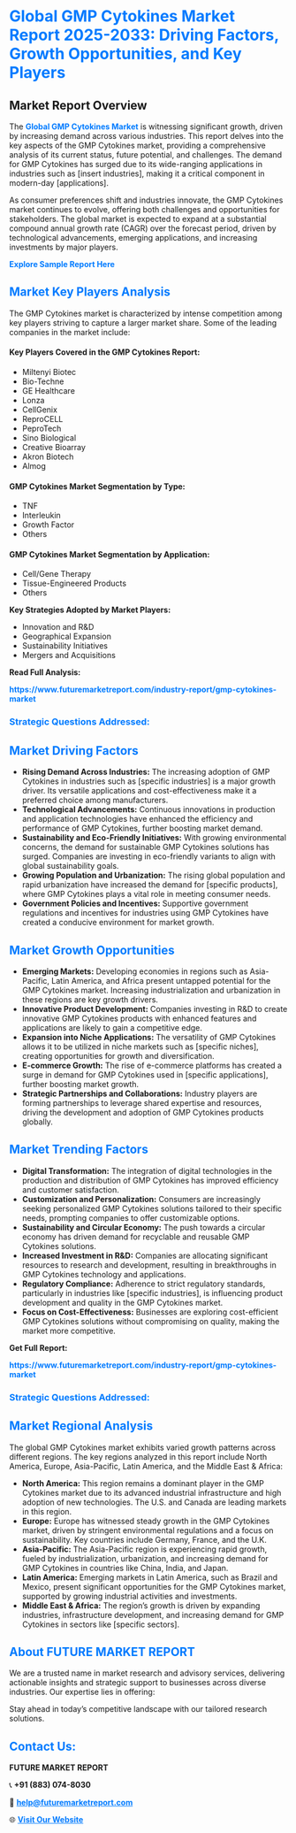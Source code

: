 <h1 style="color: #007BFF;">Global GMP Cytokines Market Report 2025-2033: Driving Factors, Growth Opportunities, and Key Players</h1>

<section id="overview">
<h2>Market Report Overview</h2>
<p>The <a href="https://www.futuremarketreport.com/industry-report/gmp-cytokines-market" style="color: #007BFF; text-decoration: none;"><strong>Global GMP Cytokines Market</strong></a> is witnessing significant growth, driven by increasing demand across various industries. This report delves into the key aspects of the GMP Cytokines market, providing a comprehensive analysis of its current status, future potential, and challenges. The demand for GMP Cytokines has surged due to its wide-ranging applications in industries such as [insert industries], making it a critical component in modern-day [applications].</p>
<p>As consumer preferences shift and industries innovate, the GMP Cytokines market continues to evolve, offering both challenges and opportunities for stakeholders. The global market is expected to expand at a substantial compound annual growth rate (CAGR) over the forecast period, driven by technological advancements, emerging applications, and increasing investments by major players.</p>
</section>

<section id="overview">
<p><a href="https://www.futuremarketreport.com/request-sample/reportId=28561" style="color: #007BFF; text-decoration: none;"><strong>Explore Sample Report Here</strong></a></p>
</section>

<section id="key-players">
<h2 style="color: #007BFF;">Market Key Players Analysis</h2>
<p>The GMP Cytokines market is characterized by intense competition among key players striving to capture a larger market share. Some of the leading companies in the market include:</p>
<h4>Key Players Covered in the GMP Cytokines Report:</h4>
<ul><li>Miltenyi Biotec</li><li>Bio-Techne</li><li>GE Healthcare</li><li>Lonza</li><li>CellGenix</li><li>ReproCELL</li><li>PeproTech</li><li>Sino Biological</li><li>Creative Bioarray</li><li>Akron Biotech</li><li>Almog</li></ul>
<h4>GMP Cytokines Market Segmentation by Type:</h4>
<ul><li>TNF</li><li>Interleukin</li><li>Growth Factor</li><li>Others</li></ul>

<h4>GMP Cytokines Market Segmentation by Application:</h4>
<ul><li>Cell/Gene Therapy</li><li>Tissue-Engineered Products</li><li>Others</li></ul>
<p><strong>Key Strategies Adopted by Market Players:</strong></p>
<ul>
<li>Innovation and R&D</li>
<li>Geographical Expansion</li>
<li>Sustainability Initiatives</li>
<li>Mergers and Acquisitions</li>
</ul>
</section>

<section>
<p><strong>Read Full Analysis: </strong></p><a href="https://www.futuremarketreport.com/industry-report/gmp-cytokines-market" style="color: #007BFF; text-decoration: none;"><strong>https://www.futuremarketreport.com/industry-report/gmp-cytokines-market</strong></a>
<h3 style="color: #007BFF;">Strategic Questions Addressed:</h3>
</section>

<section id="driving-factors">
<h2 style="color: #007BFF;">Market Driving Factors</h2>
<ul>
<li><strong>Rising Demand Across Industries:</strong> The increasing adoption of GMP Cytokines in industries such as [specific industries] is a major growth driver. Its versatile applications and cost-effectiveness make it a preferred choice among manufacturers.</li>
<li><strong>Technological Advancements:</strong> Continuous innovations in production and application technologies have enhanced the efficiency and performance of GMP Cytokines, further boosting market demand.</li>
<li><strong>Sustainability and Eco-Friendly Initiatives:</strong> With growing environmental concerns, the demand for sustainable GMP Cytokines solutions has surged. Companies are investing in eco-friendly variants to align with global sustainability goals.</li>
<li><strong>Growing Population and Urbanization:</strong> The rising global population and rapid urbanization have increased the demand for [specific products], where GMP Cytokines plays a vital role in meeting consumer needs.</li>
<li><strong>Government Policies and Incentives:</strong> Supportive government regulations and incentives for industries using GMP Cytokines have created a conducive environment for market growth.</li>
</ul>
</section>

<section id="growth-opportunities">
<h2 style="color: #007BFF;">Market Growth Opportunities</h2>
<ul>
<li><strong>Emerging Markets:</strong> Developing economies in regions such as Asia-Pacific, Latin America, and Africa present untapped potential for the GMP Cytokines market. Increasing industrialization and urbanization in these regions are key growth drivers.</li>
<li><strong>Innovative Product Development:</strong> Companies investing in R&D to create innovative GMP Cytokines products with enhanced features and applications are likely to gain a competitive edge.</li>
<li><strong>Expansion into Niche Applications:</strong> The versatility of GMP Cytokines allows it to be utilized in niche markets such as [specific niches], creating opportunities for growth and diversification.</li>
<li><strong>E-commerce Growth:</strong> The rise of e-commerce platforms has created a surge in demand for GMP Cytokines used in [specific applications], further boosting market growth.</li>
<li><strong>Strategic Partnerships and Collaborations:</strong> Industry players are forming partnerships to leverage shared expertise and resources, driving the development and adoption of GMP Cytokines products globally.</li>
</ul>
</section>

<section id="trending-factors">
<h2 style="color: #007BFF;">Market Trending Factors</h2>
<ul>
<li><strong>Digital Transformation:</strong> The integration of digital technologies in the production and distribution of GMP Cytokines has improved efficiency and customer satisfaction.</li>
<li><strong>Customization and Personalization:</strong> Consumers are increasingly seeking personalized GMP Cytokines solutions tailored to their specific needs, prompting companies to offer customizable options.</li>
<li><strong>Sustainability and Circular Economy:</strong> The push towards a circular economy has driven demand for recyclable and reusable GMP Cytokines solutions.</li>
<li><strong>Increased Investment in R&D:</strong> Companies are allocating significant resources to research and development, resulting in breakthroughs in GMP Cytokines technology and applications.</li>
<li><strong>Regulatory Compliance:</strong> Adherence to strict regulatory standards, particularly in industries like [specific industries], is influencing product development and quality in the GMP Cytokines market.</li>
<li><strong>Focus on Cost-Effectiveness:</strong> Businesses are exploring cost-efficient GMP Cytokines solutions without compromising on quality, making the market more competitive.</li>
</ul>
</section>

<section>
<p><strong>Get Full Report: </strong></p><a href="https://www.futuremarketreport.com/industry-report/gmp-cytokines-market" style="color: #007BFF; text-decoration: none;"><strong>https://www.futuremarketreport.com/industry-report/gmp-cytokines-market</strong></a>
<h3 style="color: #007BFF;">Strategic Questions Addressed:</h3>
</section>


<section id="regional-analysis">
<h2 style="color: #007BFF;">Market Regional Analysis</h2>
<p>The global GMP Cytokines market exhibits varied growth patterns across different regions. The key regions analyzed in this report include North America, Europe, Asia-Pacific, Latin America, and the Middle East & Africa:</p>
<ul>
<li><strong>North America:</strong> This region remains a dominant player in the GMP Cytokines market due to its advanced industrial infrastructure and high adoption of new technologies. The U.S. and Canada are leading markets in this region.</li>
<li><strong>Europe:</strong> Europe has witnessed steady growth in the GMP Cytokines market, driven by stringent environmental regulations and a focus on sustainability. Key countries include Germany, France, and the U.K.</li>
<li><strong>Asia-Pacific:</strong> The Asia-Pacific region is experiencing rapid growth, fueled by industrialization, urbanization, and increasing demand for GMP Cytokines in countries like China, India, and Japan.</li>
<li><strong>Latin America:</strong> Emerging markets in Latin America, such as Brazil and Mexico, present significant opportunities for the GMP Cytokines market, supported by growing industrial activities and investments.</li>
<li><strong>Middle East & Africa:</strong> The region’s growth is driven by expanding industries, infrastructure development, and increasing demand for GMP Cytokines in sectors like [specific sectors].</li>
</ul>
</section>

<footer>
<h2 style="color: #007BFF;">About FUTURE MARKET REPORT</h2>
<p>We are a trusted name in market research and advisory services, delivering actionable insights and strategic support to businesses across diverse industries. Our expertise lies in offering:</p>

<p>Stay ahead in today’s competitive landscape with our tailored research solutions.</p>

<h2 style="color: #007BFF;">Contact Us:</h2>
<p><strong>FUTURE MARKET REPORT</strong></p>
<p>📞 <strong>+91 (883) 074-8030</strong></p>
<p>📧 <strong><a href="mailto:help@futuremarketreport.com" style="color: #007BFF;">help@futuremarketreport.com</a></strong></p>
<p>🌐 <strong><a href="https://www.futuremarketreport.com/" style="color: #007BFF;">Visit Our Website</a></strong></p>
</footer>
